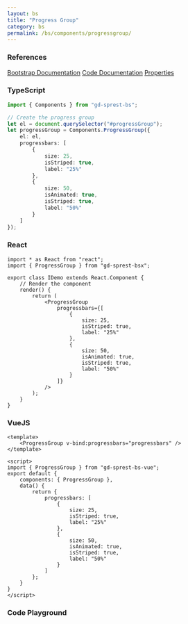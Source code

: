 ```yaml
---
layout: bs
title: "Progress Group"
category: bs
permalink: /bs/components/progressgroup/
---
```


### References

<div class="bs">
    <div class="list-group">
        <a class="list-group-item list-group-item-action" href="https://getbootstrap.com/docs/4.4/components/progress/#multiple-bars">Bootstrap Documentation</a>
        <a class="list-group-item list-group-item-action" href="/docs/sprest-bs/modules/_components_progressgroup_d_.html">Code Documentation</a>
        <a class="list-group-item list-group-item-action" href="/docs/sprest-bs/interfaces/_components_progressgroup_d_.iprogressgroupprops.html">Properties</a>
    </div>
</div>

### TypeScript

```ts
import { Components } from "gd-sprest-bs";

// Create the progress group
let el = document.querySelector("#progressGroup");
let progressGroup = Components.ProgressGroup({
    el: el,
    progressbars: [
        {
            size: 25,
            isStriped: true,
            label: "25%"
        },
        {
            size: 50,
            isAnimated: true,
            isStriped: true,
            label: "50%"
        }
    ]
});
```

### React

```tsx
import * as React from "react";
import { ProgressGroup } from "gd-sprest-bsx";

export class IDemo extends React.Component {
    // Render the component
    render() {
        return (
            <ProgressGroup
                progressbars={[
                    {
                        size: 25,
                        isStriped: true,
                        label: "25%"
                    },
                    {
                        size: 50,
                        isAnimated: true,
                        isStriped: true,
                        label: "50%"
                    }
                ]}
            />
        );
    }
}
```

### VueJS

```vue
<template>
    <ProgressGroup v-bind:progressbars="progressbars" />
</template>

<script>
import { ProgressGroup } from "gd-sprest-bs-vue";
export default {
    components: { ProgressGroup },
    data() {
        return {
            progressbars: [
                {
                    size: 25,
                    isStriped: true,
                    label: "25%"
                },
                {
                    size: 50,
                    isAnimated: true,
                    isStriped: true,
                    label: "50%"
                }
            ]
        };
    }
}
</script>
```

### Code Playground

<div id="playground" class="bs"></div>
<script type="text/javascript">
    // Wait for the page to load
    window.addEventListener("load", function() {
        // Create the code editor
        var editor = CodeEditor(document.getElementById("playground"), true, [
            '// Create the progress group bar',
            'Components.ProgressGroup({',
            '\tel: app,',
            '\tprogressbars: [',
            '\t\t{',
            '\t\t\tsize: 25,',
            '\t\t\tisStriped: true,',
            '\t\t\tlabel: "25%"',
            '\t\t},',
            '\t\t{',
            '\t\t\tsize: 50,',
            '\t\t\tisAnimated: true,',
            '\t\t\tisStriped: true,',
            '\t\t\tlabel: "50%"',
            '\t\t}',
            '\t]',
            '});'
        ].join('\n'));
    });
</script>